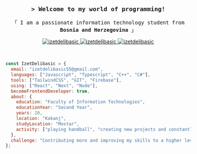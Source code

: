 <!-- Intro  -->
<h3 align="center">
        <samp>&gt; Welcome to my world of programming!</samp>
</h3>


<p align="center"> 
  <samp>
    「 I am a passionate information technology student from <b>Bosnia and Herzegovina</b> 」
   <br>
  </samp>
</p>

<p align="center">
 <a href="https://linkedin.com/in/izet-delibasic" target="_blank">
  <img src="https://img.shields.io/badge/LinkedIn-0077B5?style=for-the-badge&logo=linkedin&logoColor=white" alt="izetdelibasic"/>
 </a>
 <a href="https://instagram.com/delibasic55" target="_blank">
  <img src="https://img.shields.io/badge/Instagram-fe4164?style=for-the-badge&logo=instagram&logoColor=white" alt="izetdelibasic" />
 </a> 
 <a href="https://www.facebook.com/izet.delibasic/" target="_blank">
  <img src="https://img.shields.io/badge/Facebook-20BEFF?&style=for-the-badge&logo=facebook&logoColor=white" alt="izetdelibasic"  />
  </a> 
</p>
<br />

<!-- About Section -->
```javascript
const IzetDelibasic = {
  email: "izetdelibasic55@gmail.com",
  languages: ["Javascript", "Typescript", "C++", "C#"],
  tools: ["TailwindCSS", "GIT", "Firebase"],
  using: ["React", "Next", "Node"],
  becomeFrontendDeveloper: true,
  about: {
    education: "Faculty of Information Technologies",
    educationYear: "Second Year",
    years: 20,
    location: "Kakanj",
    studyLocation: "Mostar",
    activity: ["playing handball", "creating new projects and constantly working on them"]
  },
  challenge: "Contributing more and improving my skills to a higher level."
};
```
